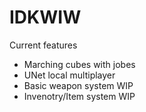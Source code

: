 # IDKWIW

Current features
- Marching cubes with jobes
- UNet local multiplayer
- Basic weapon system WIP
- Invenotry/Item system WIP

